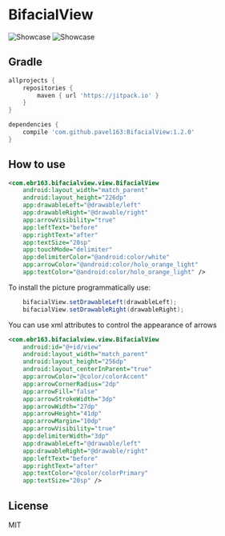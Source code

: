 # BifacialView
![Showcase](https://github.com/pavel163/BifacialView/blob/master/media/bifacialview1.gif)
![Showcase](https://github.com/pavel163/BifacialView/blob/master/media/bifacialview3.gif)

## Gradle

```gradle
allprojects {
    repositories {
        maven { url 'https://jitpack.io' }
    }
}
```

```gradle
dependencies {
    compile 'com.github.pavel163:BifacialView:1.2.0'
}
```

## How to use
```xml
<com.ebr163.bifacialview.view.BifacialView
    android:layout_width="match_parent"
    android:layout_height="226dp"
    app:drawableLeft="@drawable/left"
    app:drawableRight="@drawable/right"
    app:arrowVisibility="true"
    app:leftText="before"
    app:rightText="after"
    app:textSize="20sp"
    app:touchMode="delimiter"
    app:delimiterColor="@android:color/white"
    app:arrowColor="@android:color/holo_orange_light"
    app:textColor="@android:color/holo_orange_light" />
```

To install the picture programmatically use:
```java
    bifacialView.setDrawableLeft(drawableLeft);
    bifacialView.setDrawableRight(drawableRight);
```

You can use xml attributes to control the appearance of arrows
```xml
<com.ebr163.bifacialview.view.BifacialView
    android:id="@+id/view"
    android:layout_width="match_parent"
    android:layout_height="256dp"
    android:layout_centerInParent="true"
    app:arrowColor="@color/colorAccent"
    app:arrowCornerRadius="2dp"
    app:arrowFill="false"
    app:arrowStrokeWidth="3dp"
    app:arrowWidth="27dp"
    app:arrowHeight="41dp"
    app:arrowMargin="10dp"
    app:arrowVisibility="true"
    app:delimiterWidth="3dp"
    app:drawableLeft="@drawable/left"
    app:drawableRight="@drawable/right"
    app:leftText="before"
    app:rightText="after"
    app:textColor="@color/colorPrimary"
    app:textSize="20sp" />
```

## License
MIT
